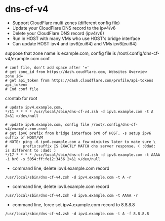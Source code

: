 # dns-cf-v4
- Support CloudFlare multi zones (different config file)
- Update your CloudFlare DNS record to the ipv4/v6
- Delete your CloudFlare DNS record (ipv4/v6)
- Run in HOST with many VMs who use HOST's bridge interface
- Can update HOST ipv4 and ipv6(eui64) and VMs ipv6(eui64)

suppose that zone name is example.com,
config file is /root/.config/dns-cf-v4/example.com.conf
```
# conf file, don't add space after '='
# get zone_id from https://dash.coudflare.com, Websites Overview
zone_id=
# get api_token from https://dash.cloudflare.com/profile/api-tokens
api_token=
# End conf file
```

crontab for root
```
# update ipv4.example.com, 
*/11 * * * * /usr/local/sbin/dns-cf-v4.zsh -d ipv4.example.com -t A 2>&1 >/dev/null

# update ipv6.example.com, config file /root/.config/dns-cf-v4/example.com.conf
# get ipv6 prefix from bridge interface br0 of HOST, -s setup ipv6 suffix of HOST/VM
# NOTE: ping -6 ipv6.example.com a few miniutes later to make sure \
#       prefix:suffix IS EXACTLY MATCH dns server response. ( :0dad: is different to :dad: )
*/17 * * * * /usr/local/sbin/dns-cf-v4.zsh -d ipv6.example.com -t AAAA -i br0 -s 5054:ff:fe12:3456 2>&1 >/dev/null
```

- command line, delete ipv4.example.com record
```
/usr/local/sbin/dns-cf-v4.zsh -d ipv4.example.com -t A -r
```
- command line, delete ipv6.example.com record
```
/usr/local/sbin/dns-cf-v4.zsh -d ipv6.example.com -t AAAA -r
```
- command line, force set ipv4.example.com record to 8.8.8.8
```
/usr/local/sbin/dns-cf-v4.zsh -d ipv4.example.com -t A -f 8.8.8.8
```
